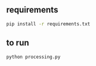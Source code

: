 ## requirements

```bash
pip install -r requirements.txt
```

## to run

```bash
python processing.py
```
